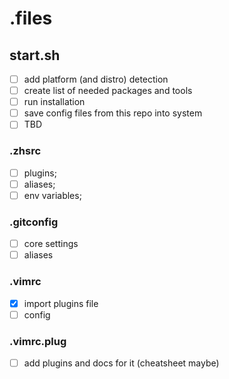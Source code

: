 # .files

## start.sh
- [ ] add platform (and distro) detection
- [ ] create list of needed packages and tools
- [ ] run installation
- [ ] save config files from this repo into system
- [ ] TBD

### .zhsrc
- [ ] plugins;
- [ ] aliases;
- [ ] env variables;

### .gitconfig
- [ ] core settings
- [ ] aliases 

### .vimrc
- [x] import plugins file
- [ ] config

### .vimrc.plug
- [ ] add plugins and docs for it (cheatsheet maybe)
